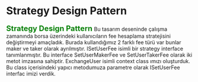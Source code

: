 ﻿<H1>Strategy Design Pattern</H1>
<span style="color:green;font-weight:700;font-size:20px;">
    Strategy Design Pattern
</span>
Bu tasarım deseninde çalışma zamanında borsa üzerindeki kullanıcıların fee hesaplama stratejisini değiştirmeyi amaçladık.
Burada kullandığımız 2 farklı fee türü var bunlar maker ve taker olarak ayrılmıştır.
ISetUserFee isimli bir strategy interface tanımlanmıştır. Bu interface SetUserMakerFee ve SetUserTakerFee olarak iki metot imzasına sahiptir.
ExchangeUser isimli context class ımızı oluşturduk. Bu class içerisindeki yapıcı metodumuza parametre olarak ISetUserFee interfac imizi verdik.